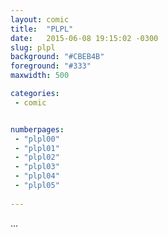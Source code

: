 ```yaml
---
layout: comic
title:  "PLPL"
date:   2015-06-08 19:15:02 -0300
slug: plpl
background: "#CBEB4B"
foreground: "#333"
maxwidth: 500

categories:
 - comic


numberpages:
 - "plpl00"
 - "plpl01"
 - "plpl02"
 - "plpl03"
 - "plpl04"
 - "plpl05"
 
---
```


...